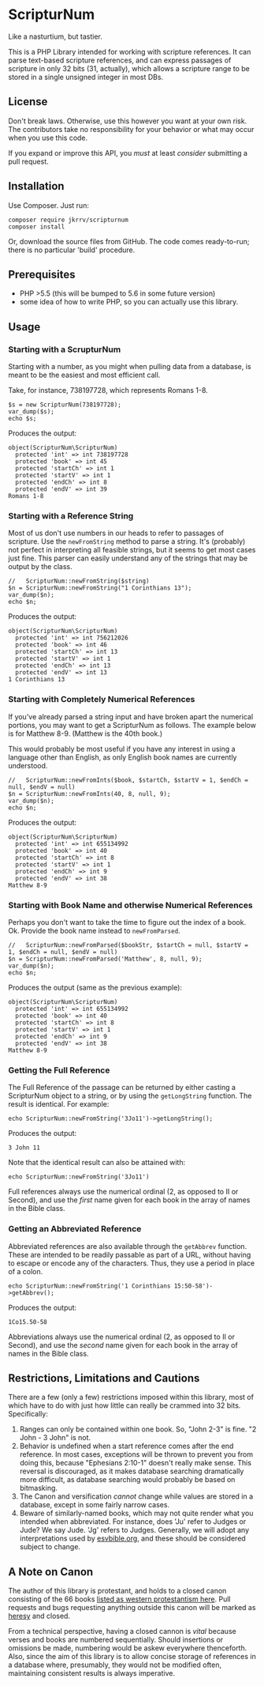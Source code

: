 ScripturNum
===========

Like a nasturtium, but tastier. 

This is a PHP Library intended for working with scripture references.  It can parse text-based scripture references, and can express passages of scripture in only 32 bits (31, actually), which allows a scripture range to be stored in a single unsigned integer in most DBs.  

## License

Don't break laws.  Otherwise, use this however you want at your own risk.  The contributors take no responsibility for your behavior or what may occur when you use this code. 

If you expand or improve this API, you *must* at least *consider* submitting a pull request. 

## Installation

Use Composer. Just run: 

	composer require jkrrv/scripturnum
	composer install

Or, download the source files from GitHub.  The code comes ready-to-run; there is no particular 'build' procedure. 

## Prerequisites

 - PHP >5.5 (this will be bumped to 5.6 in some future version)
 - some idea of how to write PHP, so you can actually use this library.
 
 
## Usage

### Starting with a ScrupturNum

Starting with a number, as you might when pulling data from a database, is meant to be the easiest and most efficient call.  

Take, for instance, 738197728, which represents Romans 1-8.  

	$s = new ScripturNum(738197728);
    var_dump($s);
    echo $s;
    
Produces the output:

	object(ScripturNum\ScripturNum)
	  protected 'int' => int 738197728
	  protected 'book' => int 45
	  protected 'startCh' => int 1
	  protected 'startV' => int 1
	  protected 'endCh' => int 8
	  protected 'endV' => int 39
	Romans 1-8
	
	
### Starting with a Reference String

Most of us don't use numbers in our heads to refer to passages of scripture.  Use the `newFromString` method to parse a string.  It's (probably) not perfect in interpreting all feasible strings, but it seems to get most cases just fine.  This parser can easily understand any of the strings that may be output by the class. 

	//   ScripturNum::newFromString($string)
	$n = ScripturNum::newFromString("1 Corinthians 13");
    var_dump($n);
    echo $n;

Produces the output:

	object(ScripturNum\ScripturNum)
      protected 'int' => int 756212026
      protected 'book' => int 46
      protected 'startCh' => int 13
      protected 'startV' => int 1
      protected 'endCh' => int 13
      protected 'endV' => int 13
    1 Corinthians 13
	
	
### Starting with Completely Numerical References

If you've already parsed a string input and have broken apart the numerical portions, you may want to get a ScripturNum as follows.  The example below is for Matthew 8-9. (Matthew is the 40th book.)

This would probably be most useful if you have any interest in using a language other than English, as only English book names are currently understood. 

	//   ScripturNum::newFromInts($book, $startCh, $startV = 1, $endCh = null, $endV = null)
	$n = ScripturNum::newFromInts(40, 8, null, 9);
    var_dump($n);
    echo $n;

Produces the output:
 
	object(ScripturNum\ScripturNum)
	  protected 'int' => int 655134992
	  protected 'book' => int 40
	  protected 'startCh' => int 8
	  protected 'startV' => int 1
	  protected 'endCh' => int 9
	  protected 'endV' => int 38
	Matthew 8-9
	
### Starting with Book Name and otherwise Numerical References

Perhaps you don't want to take the time to figure out the index of a book.  Ok.  Provide the book name instead to `newFromParsed`.

	//   ScripturNum::newFromParsed($bookStr, $startCh = null, $startV = 1, $endCh = null, $endV = null)
	$n = ScripturNum::newFromParsed('Matthew', 8, null, 9);
    var_dump($n);
    echo $n;

Produces the output (same as the previous example):
 
	object(ScripturNum\ScripturNum)
	  protected 'int' => int 655134992
	  protected 'book' => int 40
	  protected 'startCh' => int 8
	  protected 'startV' => int 1
	  protected 'endCh' => int 9
	  protected 'endV' => int 38
	Matthew 8-9
	
### Getting the Full Reference
The Full Reference of the passage can be returned by either casting a ScripturNum object to a string, or by using the `getLongString` function.  The result is identical.  For example:

	echo ScripturNum::newFromString('3Jo11')->getLongString();
	
Produces the output:

	3 John 11
	
Note that the identical result can also be attained with:

	echo ScripturNum::newFromString('3Jo11')
	
Full references always use the numerical ordinal (2, as opposed to II or Second), and use the *first* name given for each book in the array of names in the Bible class.
	
### Getting an Abbreviated Reference

Abbreviated references are also available through the `getAbbrev` function.  These are intended to be readily passable as part of a URL, without having to escape or encode any of the characters.  Thus, they use a period in place of a colon. 

	echo ScripturNum::newFromString('1 Corinthians 15:50-58')->getAbbrev();
	
Produces the output:

	1Co15.50-58

Abbreviations always use the numerical ordinal (2, as opposed to II or Second), and use the *second* name given for each book in the array of names in the Bible class.


## Restrictions, Limitations and Cautions
There are a few (only a few) restrictions imposed within this library, most of which have to do with just how little can really be crammed into 32 bits.  Specifically:

1.  Ranges can only be contained within one book.  So, "John 2-3" is fine.  "2 John - 3 John" is not. 
2.  Behavior is undefined when a start reference comes after the end reference.  In most cases, exceptions will be thrown to prevent you from doing this, because "Ephesians 2:10-1" doesn't really make sense.  This reversal is discouraged, as it makes database searching dramatically more difficult, as database searching would probably be based on bitmasking. 
3.  The Canon and versification *cannot* change while values are stored in a database, except in some fairly narrow cases.
4.  Beware of similarly-named books, which may not quite render what you intended when abbreviated.  For instance, does 'Ju' refer to Judges or Jude?  We say Jude.  'Jg' refers to Judges.  Generally, we will adopt any interpretations used by [esvbible.org](http://esvbible.org), and these should be considered subject to change.
	

## A Note on Canon

The author of this library is protestant, and holds to a closed canon consisting of the 66 books [listed as western protestantism here](https://en.wikipedia.org/wiki/Biblical_canon).  Pull requests and bugs requesting anything outside this canon will be marked as [heresy](https://github.com/jkrrv/ScripturNum/labels/Heresy%21) and closed.

From a technical perspective, having a closed cannon is *vital* because verses and books are numbered sequentially.  Should insertions or omissions be made, numbering would be askew everywhere thenceforth.  Also, since the aim of this library is to allow concise storage of references in a database where, presumably, they would not be modified often, maintaining consistent results is always imperative. 